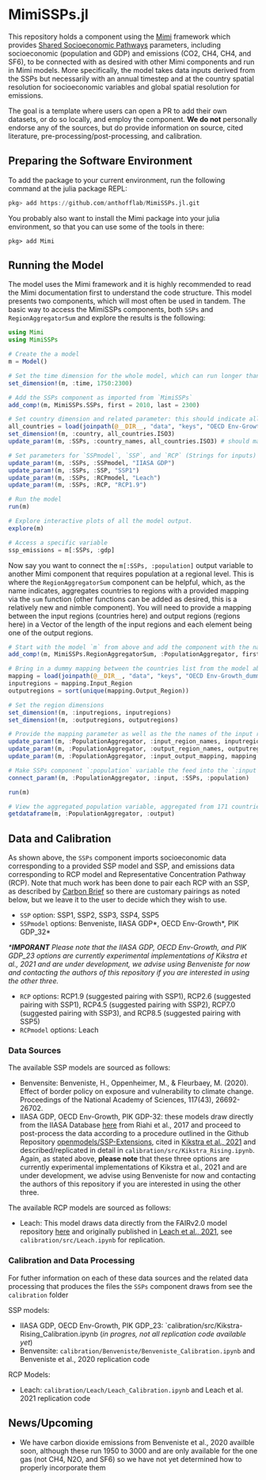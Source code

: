 # MimiSSPs.jl 

This repository holds a component using the [Mimi](https://www.mimiframework.org) framework which provides [Shared Socioeconomic Pathways](https://www.carbonbrief.org/explainer-how-shared-socioeconomic-pathways-explore-future-climate-change) parameters, including socioeconomic (population and GDP) and emissions (CO2, CH4, CH4, and SF6), to be connected with as desired with other Mimi components and run in Mimi models. More specifically, the model takes data inputs derived from the SSPs but necessarily with an annual timestep and at the country spatial resolution for socioeconomic variables and global spatial resolution for emissions.

The goal is a template where users can open a PR to add their own datasets, or do so locally, and employ the component.  **We do not** personally endorse any of the sources, but do provide information on source, cited literature, pre-processing/post-processing, and calibration.

## Preparing the Software Environment

To add the package to your current environment, run the following command at the julia package REPL:
```julia
pkg> add https://github.com/anthofflab/MimiSSPs.jl.git
```
You probably also want to install the Mimi package into your julia environment, so that you can use some of the tools in there:
```
pkg> add Mimi
```

## Running the Model

The model uses the Mimi framework and it is highly recommended to read the Mimi documentation first to understand the code structure. This model presents two components, which will most often be used in tandem. The basic way to access the MimiSSPs components, both `SSPs` and `RegionAggregatorSum` and explore the results is the following:

```julia
using Mimi 
using MimiSSPs

# Create the a model
m = Model()

# Set the time dimension for the whole model, which can run longer than an individual component if desired
set_dimension!(m, :time, 1750:2300)

# Add the SSPs component as imported from `MimiSSPs`
add_comp!(m, MimiSSPs.SSPs, first = 2010, last = 2300)

# Set country dimension and related parameter: this should indicate all the countries you wish to pull SSP data for, noting that you must provide a subset of the three-digit ISO country codes you can find here: `data/keys` with one file per model labeled <model>_ISO3.csv.  In this case we will use all of them for illustrative purposes.
all_countries = load(joinpath(@__DIR__, "data", "keys", "OECD Env-Growth_ISO3.csv")) |> DataFrame
set_dimension!(m, :country, all_countries.ISO3)
update_param!(m, :SSPs, :country_names, all_countries.ISO3) # should match the dimension

# Set parameters for `SSPmodel`, `SSP`, and `RCP` (Strings for inputs) as well as the country names, which should be a copy of what was used ot set the `countries` dimension
update_param!(m, :SSPs, :SSPmodel, "IIASA GDP")
update_param!(m, :SSPs, :SSP, "SSP1")
update_param!(m, :SSPs, :RCPmodel, "Leach")
update_param!(m, :SSPs, :RCP, "RCP1.9")

# Run the model
run(m)

# Explore interactive plots of all the model output.
explore(m)

# Access a specific variable
ssp_emissions = m[:SSPs, :gdp]
```

Now say you want to connect the `m[:SSPs, :population]` output variable to another Mimi component that requires population at a regional level.  This is where the `RegionAggregatorSum` component can be helpful, which, as the name indicates, aggregates countries to regions with a provided mapping via the `sum` function (other functions can be added as desired, this is a relatively new and nimble component).  You will need to provide a mapping between the input regions (countries here) and output regions (regions here) in a Vector of the length of the input regions and each element being one of the output regions.

```julia
# Start with the model `m` from above and add the component with the name `:PopulationAggregator`
add_comp!(m, MimiSSPs.RegionAggregatorSum, :PopulationAggregator, first = 2010, last = 2300)

# Bring in a dummy mapping between the countries list from the model above and our current one. Note that this DataFrame has two columns, `InputRegion` and `OutputRegion`, where `InputRegion` is identical to `all_countries.ISO3` above but we will reset here for clarity.
mapping = load(joinpath(@__DIR__, "data", "keys", "OECD Env-Growth_dummyInputOutput.csv")) |> DataFrame
inputregions = mapping.Input_Region
outputregions = sort(unique(mapping.Output_Region))

# Set the region dimensions
set_dimension!(m, :inputregions, inputregions)
set_dimension!(m, :outputregions, outputregions)

# Provide the mapping parameter as well as the the names of the input regions and output regions, which should just take copies of what you provided to `set_dimension!` above
update_param!(m, :PopulationAggregator, :input_region_names, inputregions)
update_param!(m, :PopulationAggregator, :output_region_names, outputregions)
update_param!(m, :PopulationAggregator, :input_output_mapping, mapping.Output_Region) # Vector with length of input regions, each element matching an output region in the output_region_names parameter (and outputregions dimension)

# Make SSPs component `:population` variable the feed into the `:input` variable of the `PopulationAggregator` component
connect_param!(m, :PopulationAggregator, :input, :SSPs, :population)

run(m)

# View the aggregated population variable, aggregated from 171 countries to 11 regions
getdataframe(m, :PopulationAggregator, :output)

```

## Data and Calibration

As shown above, the `SSPs` component imports socioeconomic data corresponding to a provided SSP model and SSP, and emissions data corresponding to RCP model and Representative Concentration Pathway (RCP).  Note that much work has been done to pair each RCP with an SSP, as described by [Carbon Brief](https://www.carbonbrief.org/explainer-how-shared-socioeconomic-pathways-explore-future-climate-change) so there are customary pairings as noted below, but we leave it to the user to decide which they wish to use.

* `SSP` option: SSP1, SSP2, SSP3, SSP4, SSP5
* `SSPmodel` options: Benveniste, IIASA GDP*, OECD Env-Growth*, PIK GDP_32*

_***IMPORANT** Please note that the IIASA GDP, OECD Env-Growth, and PIK GDP_23 options are currently experimental implementations of Kikstra et al., 2021 and are under development, we advise using Benveniste for now and contacting the authors of this repository if you are interested in using the other three._

* `RCP` options: RCP1.9 (suggested pairing with SSP1), RCP2.6 (suggested pairing with SSP1),  RCP4.5 (suggested pairing with SSP2), RCP7.0 (suggested pairing with SSP3), and RCP8.5 (suggested pairing with SSP5)
* `RCPmodel` options: Leach

### Data Sources

The available SSP models are sourced as follows:

* Benvensite: Benveniste, H., Oppenheimer, M., & Fleurbaey, M. (2020). Effect of border policy on exposure and vulnerability to climate change. Proceedings of the National Academy of Sciences, 117(43), 26692-26702.
* IIASA GDP, OECD Env-Growth, PIK GDP-32: these models draw directly from the IIASA Database [here](https://tntcat.iiasa.ac.at/SspDb/dsd?Action=htmlpage&page=10) from Riahi et al., 2017 and proceed to post-process the data according to a procedure outlined in the Github Repository [openmodels/SSP-Extensions](https://github.com/openmodels/SSP-Extensions), cited in [Kikstra et al., 2021](http://dx.doi.org/10.1088/1748-9326/ac1d0b) and described/replicated in detail in `calibration/src/Kikstra_Rising.ipynb`.  Again, as stated above, **please note** that these three options are currently experimental implementations of Kikstra et al., 2021 and are under development, we advise using Benveniste for now and contacting the authors of this repository if you are interested in using the other three.

The available RCP models are sourced as follows:

* Leach: This model draws data directly from the FAIRv2.0 model repository [here](https://github.com/FrankErrickson/MimiFAIRv2.jl) and originally published in [Leach et al., 2021](https://doi.org/10.5194/gmd-14-3007-2021), see `calibration/src/Leach.ipynb` for replication.

### Calibration and Data Processing

For futher information on each of these data sources and the related data processing that produces the files the `SSPs` component draws from see the `calibration` folder

SSP models:

* IIASA GDP, OECD Env-Growth, PIK GDP_23: `calibration/src/Kikstra-Rising_Calibration.ipynb (_in progres, not all replication code available yet_)
* Benvensite: `calibration/Benveniste/Benveniste_Calibration.ipynb` and Benveniste et al., 2020 replication code

RCP Models:
 
* Leach: `calibration/Leach/Leach_Calibration.ipynb` and Leach et al. 2021 replication code

## News/Upcoming

* We have carbon dioxide emissions from Benveniste et al., 2020 availble soon, although these run 1950 to 3000 and are only available for the one gas (not CH4, N2O, and SF6) so we have not yet determined how to properly incorporate them
